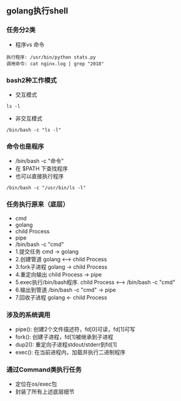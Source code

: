 ## golang执行shell

### 任务分2类

- 程序vs 命令

```
执行程序: /usr/bin/python stats.py
调用命令: cat nginx.log | grep "2018"
```

### bash2种工作模式

- 交互模式

```
ls -l
```

- 非交互模式

```
/bin/bash -c "ls -l"
```

### 命令也是程序

- /bin/bash -c "命令"
- 在 $PATH 下查找程序
- 也可以直接执行程序

```
/bin/bash -c "/usr/bin/ls -l"
```

### 任务执行原来（底层）

- cmd
- golang
- child Process
- pipe
- /bin/bash -c "cmd"
- 1.提交任务 cmd -> golang
- 2.创建管道 golang <--> child Process
- 3.fork子进程 golang -> child Process
- 4.重定向输出 child Process -> pipe
- 5.exec执行/bin/bash程序. child Process <--> /bin/bash -c "cmd"
- 6.输出到管道 /bin/bash -c "cmd"  -> pipe
- 7.回收子进程 golang <- child Process

### 涉及的系统调用

- pipe(): 创建2个文件描述符，fd[0]可读，fd[1]可写
- fork(): 创建子进程，fd[1]被继承到子进程
- dup2(): 重定向子进程stdout/stderr到fd[1]
- exec(): 在当前进程内，加载并执行二进制程序

### 通过Command类执行任务

- 定位在os/exec包
- 封装了所有上述底层细节